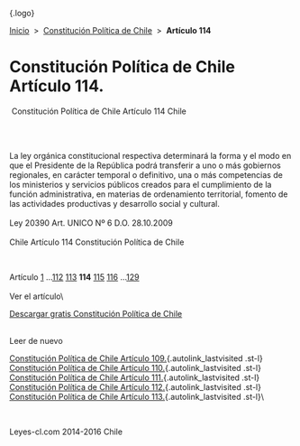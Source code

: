 <div class="wrapper">

[](/index.htm){.logo}
<div class="breadcrumbs">

[Inicio](/index.htm)  &gt;  [Constitución Política de
Chile](/constitucion_politica_de_chile.htm "Constitución Política de Chile")
 &gt;  **Artículo 114**

</div>

<div class="middle">

<div class="container">

Constitución Política de Chile\
Artículo 114.
===============================

<div id="goser">

</div>

﻿
Constitución Política de Chile Artículo 114 Chile

\
﻿
<div id="squareAds">

</div>

<div id="statya">

La ley orgánica constitucional respectiva determinará la forma y el modo
en que el Presidente de la República podrá transferir a uno o más
gobiernos regionales, en carácter temporal o definitivo, una o más
competencias de los ministerios y servicios públicos creados para el
cumplimiento de la función administrativa, en materias de ordenamiento
territorial, fomento de las actividades productivas y desarrollo social
y cultural.\
\
Ley 20390 Art. UNICO Nº 6 D.O. 28.10.2009\
\
Chile Artículo 114 Constitución Política de Chile

</div>

﻿
<div id="ads1">

</div>

<div class="breadstat">

Artículo
[1](/constitucion_politica_de_chile/1.htm) ...[112](/constitucion_politica_de_chile/112.htm) [113](/constitucion_politica_de_chile/113.htm) **114** [115](/constitucion_politica_de_chile/115.htm) [116](/constitucion_politica_de_chile/116.htm) ...[129](/constitucion_politica_de_chile/129.htm) \
\
Ver el artículo\

</div>

[Descargar gratis Constitución Política de
Chile](/constitucion_politica_de_chile/download.htm "Descargar gratis Constitución Política de Chile")
﻿
<div style="clear: left">

</div>

\
Leer de nuevo

[Constitución Política de Chile Artículo
109.](/constitucion_politica_de_chile/109.htm){.autolink_lastvisited
.st-l} [Constitución Política de Chile Artículo
110.](/constitucion_politica_de_chile/110.htm){.autolink_lastvisited
.st-l} [Constitución Política de Chile Artículo
111.](/constitucion_politica_de_chile/111.htm){.autolink_lastvisited
.st-l} [Constitución Política de Chile Artículo
112.](/constitucion_politica_de_chile/112.htm){.autolink_lastvisited
.st-l} [Constitución Política de Chile Artículo
113.](/constitucion_politica_de_chile/113.htm){.autolink_lastvisited
.st-l}\

</div>

﻿
<div id="LeftAds">

</div>

</div>

Leyes-cl.com 2014-2016 Chile

</div>
